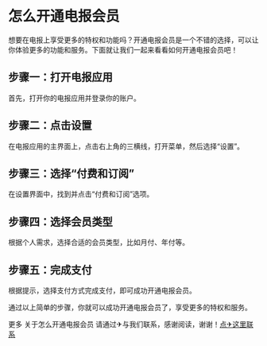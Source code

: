 # 怎么开通电报会员

想要在电报上享受更多的特权和功能吗？开通电报会员是一个不错的选择，可以让你体验更多的功能和服务。下面就让我们一起来看看如何开通电报会员吧！

## 步骤一：打开电报应用

首先，打开你的电报应用并登录你的账户。

## 步骤二：点击设置

在电报应用的主界面上，点击右上角的三横线，打开菜单，然后选择“设置”。

## 步骤三：选择“付费和订阅”

在设置界面中，找到并点击“付费和订阅”选项。

## 步骤四：选择会员类型

根据个人需求，选择合适的会员类型，比如月付、年付等。

## 步骤五：完成支付

根据提示，选择支付方式完成支付，即可成功开通电报会员。

通过以上简单的步骤，你就可以成功开通电报会员了，享受更多的特权和服务。

更多 关于怎么开通电报会员 请通过✈与我们联系，感谢阅读，谢谢！[点✈这里联系](https://t.me/shalong)